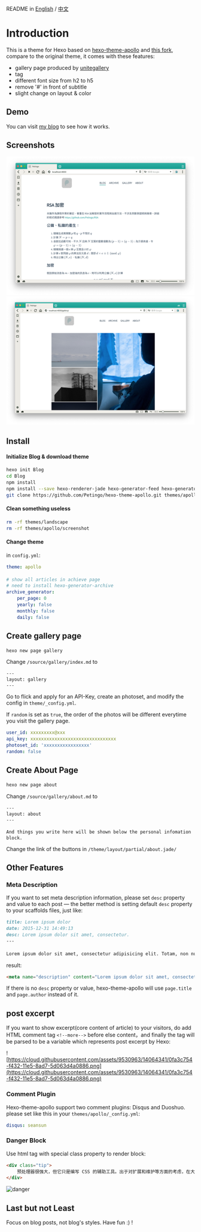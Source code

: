README in [English](https://github.com/Petingo/hexo-theme-apollo/blob/master/README.md) / [中文](https://github.com/Petingo/hexo-theme-apollo/blob/master/README.zh-TW.md)
# Introduction
This is a theme for Hexo based on [hexo-theme-apollo](https://github.com/pinggod/hexo-theme-apollo) and [this fork](https://github.com/angelen10/hexo-theme-apollo), compare to the original theme, it comes with these features:
- gallery page produced by [unitegallery](https://github.com/vvvmax/unitegallery)
- tag
- different font size from h2 to h5
- remove '#' in front of subtitle
- slight change on layout & color
## Demo
You can visit [my blog](petingo.me) to see how it works.
## Screenshots
![main-page](https://github.com/Petingo/hexo-theme-apollo/blob/master/screenshot/main-page.png?raw=true)
![gallery](https://github.com/Petingo/hexo-theme-apollo/blob/master/screenshot/gallery.png?raw=true)

## Install

#### Initialize Blog & download theme
``` bash
hexo init Blog 
cd Blog 
npm install
npm install --save hexo-renderer-jade hexo-generator-feed hexo-generator-sitemap hexo-browsersync hexo-generator-archive
git clone https://github.com/Petingo/hexo-theme-apollo.git themes/apollo
```

#### Clean something useless
``` bash
rm -rf themes/landscape
rm -rf themes/apollo/screenshot
```

#### Change theme
in `config.yml`:
```yaml
theme: apollo

# show all articles in achieve page
# need to install hexo-generator-archive
archive_generator:
    per_page: 0
    yearly: false
    monthly: false
    daily: false
```

## Create gallery page
``` bash
hexo new page gallery
```
Change `/source/gallery/index.md` to
```
---
layout: gallery
---
```
Go to flick and apply for an API-Key, create an photoset, and modify the config in `theme/_config.yml`.

If `random` is set as `true`, the order of the photos will be different everytime you visit the gallery page.
```yml
user_id: xxxxxxxxx@xxx
api_key: xxxxxxxxxxxxxxxxxxxxxxxxxxxxxxxx
photoset_id: 'xxxxxxxxxxxxxxxxx'
random: false
```

## Create About Page
``` bash
hexo new page about
```
Change `/source/gallery/about.md` to
```
---
layout: about
---

And things you write here will be shown below the personal infomation block.
```
Change the link of the buttons in `/theme/layout/partial/about.jade/`

## Other Features
### Meta Description

If you want to set meta description information, please set `desc` property and value to each post — the better method is setting default `desc` property to your scaffolds files, just like:

```md
title: Lorem ipsum dolor
date: 2015-12-31 14:49:13
desc: Lorem ipsum dolor sit amet, consectetur.
---

Lorem ipsum dolor sit amet, consectetur adipisicing elit. Totam, non numquam saepe ex ut. Deleniti culpa inventore consectetur nam saepe!
```

result:

```html
<meta name="description" content="Lorem ipsum dolor sit amet, consectetur.">
```

If there is no `desc` property or value, hexo-theme-apollo will use `page.title` and `page.author` instead of it. 

## post excerpt

If you want to show excerpt(core content of article) to your visitors, do add HTML comment tag `<!--more-->` before else content，and finally the tag will be parsed to be a variable which represents post excerpt by Hexo:

![https://cloud.githubusercontent.com/assets/9530963/14064341/0fa3c754-f432-11e5-8ad7-5d063d4a0886.png](https://cloud.githubusercontent.com/assets/9530963/14064341/0fa3c754-f432-11e5-8ad7-5d063d4a0886.png)

### Comment Plugin

Hexo-theme-apollo support two comment plugins: Disqus and Duoshuo. please set like this in your `themes/apollo/_config.yml`:

```yaml
disqus: seansun
```

### Danger Block

Use html tag with special class property to render block:

```html
<div class="tip">
    预处理器很强大，但它只是编写 CSS 的辅助工具。出于对扩展和维护等方面的考虑，在大型项目中有必要使用预处理器构建 CSS；但是对于小型项目，原生的 CSS 可能是一种更好的选择。不要肆意使用预处理器！
</div>
```

![danger](https://cloud.githubusercontent.com/assets/9530963/11359678/489a510c-92b9-11e5-9256-341cef6999b6.png)

## Last but not Least
Focus on blog posts, not blog's styles. Have fun :) !
